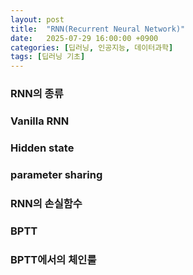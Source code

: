```yaml
---
layout: post
title:  "RNN(Recurrent Neural Network)"
date:   2025-07-29 16:00:00 +0900
categories: [딥러닝, 인공지능, 데이터과학]
tags: [딥러닝 기초]
---
```


### RNN의 종류

### Vanilla RNN
### Hidden state
### parameter sharing
### RNN의 손실함수
### BPTT
### BPTT에서의 체인룰